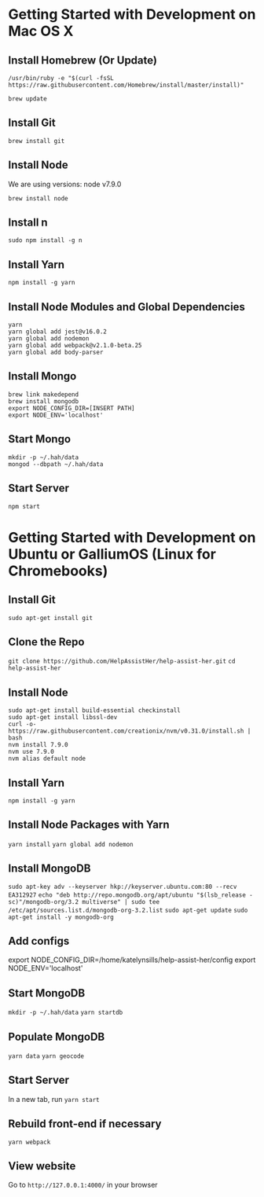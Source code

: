 # Getting Started with Development on Mac OS X

## Install Homebrew (Or Update)
````
/usr/bin/ruby -e "$(curl -fsSL https://raw.githubusercontent.com/Homebrew/install/master/install)"
````

````
brew update
````

## Install Git

````
brew install git
````
## Install Node
We are using versions: node v7.9.0

````
brew install node
````

## Install n
````
sudo npm install -g n
````

## Install Yarn

````
npm install -g yarn
````

## Install Node Modules and Global Dependencies
````
yarn
yarn global add jest@v16.0.2
yarn global add nodemon
yarn global add webpack@v2.1.0-beta.25
yarn global add body-parser
````

## Install Mongo
````
brew link makedepend
brew install mongodb
export NODE_CONFIG_DIR=[INSERT PATH]
export NODE_ENV='localhost'
````

## Start Mongo
````
mkdir -p ~/.hah/data
mongod --dbpath ~/.hah/data
````

## Start Server
````
npm start
````


# Getting Started with Development on Ubuntu or GalliumOS (Linux for Chromebooks)

## Install Git
`sudo apt-get install git` 

## Clone the Repo
`git clone https://github.com/HelpAssistHer/help-assist-her.git`
`cd help-assist-her`

## Install Node
~~~~
sudo apt-get install build-essential checkinstall
sudo apt-get install libssl-dev
curl -o- https://raw.githubusercontent.com/creationix/nvm/v0.31.0/install.sh | bash
nvm install 7.9.0
nvm use 7.9.0
nvm alias default node
~~~~

## Install Yarn
`npm install -g yarn`

## Install Node Packages with Yarn
`yarn install` 
`yarn global add nodemon`

## Install MongoDB
`sudo apt-key adv --keyserver hkp://keyserver.ubuntu.com:80 --recv EA312927`
`echo "deb http://repo.mongodb.org/apt/ubuntu "$(lsb_release -sc)"/mongodb-org/3.2 multiverse" | sudo tee /etc/apt/sources.list.d/mongodb-org-3.2.list`
`sudo apt-get update`
`sudo apt-get install -y mongodb-org`

## Add configs

export NODE_CONFIG_DIR=/home/katelynsills/help-assist-her/config
export NODE_ENV='localhost'

## Start MongoDB
`mkdir -p ~/.hah/data`
`yarn startdb`

## Populate MongoDB
`yarn data`
`yarn geocode`

## Start Server
In a new tab, run `yarn start`

## Rebuild front-end if necessary
`yarn webpack`

## View website
Go to `http://127.0.0.1:4000/` in your browser